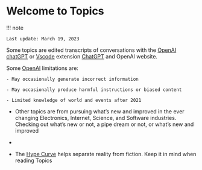 # Welcome to Topics

!!! note
    
    Last update: March 19, 2023
    

Some topics are edited transcripts of conversations with the [OpenAI](https://openai.com) [chatGPT](https://chat.openai.com) or [Vscode](https://code.visualstudio.com/) extension [ChatGPT](https://marketplace.visualstudio.com/items?itemName=gencay.vscode-chatgpt) and OpenAI website.

Some [OpenAI](https://openai.com) limitations are:

    - May occasionally generate incorrect information
  
    - May occasionally produce harmful instructions or biased content

    - Limited knowledge of world and events after 2021

- Other topics are from pursuing what’s new and improved in the ever changing  Electronics, Internet, Science, and Software industries. Checking out what’s new or not, a pipe dream or not, or what’s new and improved
  
- 
   
- The [Hype Curve](hype_curve.md) helps separate reality from fiction. Keep it in mind when reading Topics



